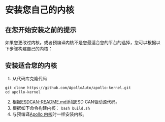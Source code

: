 # 安装您自己的内核

## 在您开始安装之前的提示

如果您更改过内核，或者预编译内核不是您最适合您的平台的选择，您可以根据以下步骤构建自己的内核：
## 安装适合您的内核
1.  从代码库克隆代码
```
git clone https://github.com/ApolloAuto/apollo-kernel.git
cd apollo-kernel
```

2.  根据[ESDCAN-README.md](https://github.com/ApolloAuto/apollo-kernel/blob/master/linux/ESDCAN-README.md)添加ESD CAN驱动源代码。
3.  根据如下命令构建内核：
```bash build.sh```
4.  与预编译[Apollo 内核](https://github.com/ApolloAuto/apollo/blob/master/docs/howto/how_to_install_apollo_kernel.md)时一样安装内核。
